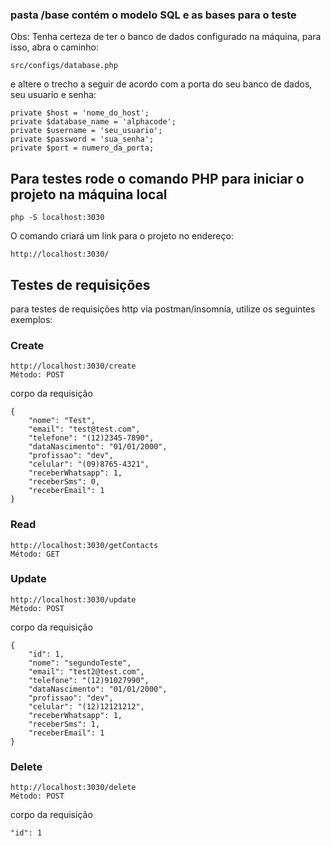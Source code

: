 ### pasta /base contém o modelo SQL e as bases para o teste

Obs: Tenha certeza de ter o banco de dados configurado na máquina, para isso, abra o caminho:
```
src/configs/database.php
```
e altere o trecho a seguir de acordo com a porta do seu banco de dados, seu usuario e senha:
```
private $host = 'nome_do_host';
private $database_name = 'alphacode';
private $username = 'seu_usuario';
private $password = 'sua_senha';
private $port = numero_da_porta;
```

## Para testes rode o comando PHP para iniciar o projeto na máquina local

```
php -S localhost:3030
```

O comando criará um link para o projeto no endereço:
```
http://localhost:3030/
```

## Testes de requisições
para testes de requisições http via postman/insomnia, utilize os seguintes exemplos:

### Create
```
http://localhost:3030/create
Método: POST

```
corpo da requisição
```
{
	"nome": "Test",
	"email": "test@test.com",
	"telefone": "(12)2345-7890",
	"dataNascimento": "01/01/2000",
	"profissao": "dev",
	"celular": "(09)8765-4321",
	"receberWhatsapp": 1,
	"receberSms": 0,
	"receberEmail": 1
}
```

### Read
```
http://localhost:3030/getContacts
Método: GET

```


### Update
```
http://localhost:3030/update
Método: POST

```
corpo da requisição
```
{
	"id": 1,
	"nome": "segundoTeste",
	"email": "test2@test.com",
	"telefone": "(12)91027990",
	"dataNascimento": "01/01/2000",
	"profissao": "dev",
	"celular": "(12)12121212",
	"receberWhatsapp": 1,
	"receberSms": 1,
	"receberEmail": 1
}
```

### Delete
```
http://localhost:3030/delete
Método: POST

```
corpo da requisição
```
"id": 1
```
